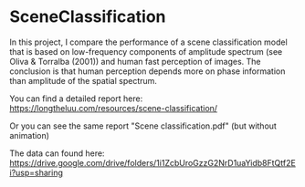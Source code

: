 # SceneClassification
In this project, I compare the performance of a scene classification model that is based on low-frequency components of amplitude spectrum (see Oliva & Torralba (2001)) and human fast perception of images. The conclusion is that human perception depends more on phase information than amplitude of the spatial spectrum.

You can find a detailed report here:
https://longtheluu.com/resources/scene-classification/

Or you can see the same report "Scene classification.pdf" (but without animation)

The data can found here:
https://drive.google.com/drive/folders/1i1ZcbUroGzzG2NrD1uaYidb8FtQtf2Ei?usp=sharing
